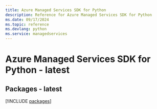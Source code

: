 ```yaml
---
title: Azure Managed Services SDK for Python
description: Reference for Azure Managed Services SDK for Python
ms.date: 09/17/2024
ms.topic: reference
ms.devlang: python
ms.service: managedservices
---
```

# Azure Managed Services SDK for Python - latest
## Packages - latest
[!INCLUDE [packages](managed-services-index.md)]